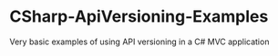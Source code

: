 # CSharp-ApiVersioning-Examples
Very basic examples of using API versioning in a C# MVC application
